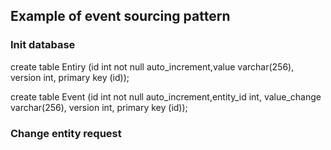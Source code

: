 ## Example of event sourcing pattern

### Init database

create table Entiry (id int not null auto_increment,value varchar(256), version int, primary key (id));

create table Event (id int not null auto_increment,entity_id int, value_change varchar(256), version int, primary key (id));

### Change entity request


##

